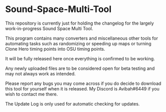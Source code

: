 # Sound-Space-Multi-Tool

This repository is currently just for holding the changelog for the largely work-in-progress Sound Space Multi Tool.

This program contains many converters and miscellaneous other tools for automating tasks such as randomizing or speeding up maps or turning Clone Hero timing points into OSU timing points.

It will be fully released here once everything is confirmed to be working.

Any newly uploaded files are to be considered open for beta testing and may not always work as intended.

Please report any bugs you may come across if you do decide to download this tool for yourself when it is released. My Discord is Avibah#6449 if you wish to contact me there.

The Update Log is only used for automatic checking for updates.
